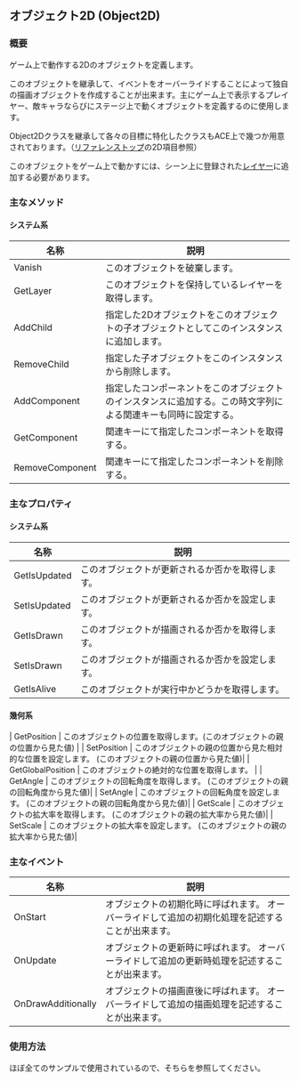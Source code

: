 ## オブジェクト2D (Object2D)

### 概要

ゲーム上で動作する2Dのオブジェクトを定義します。

このオブジェクトを継承して、イベントをオーバーライドすることによって独自の描画オブジェクトを作成することが出来ます。主にゲーム上で表示するプレイヤー、敵キャラならびにステージ上で動くオブジェクトを定義するのに使用します。

Object2Dクラスを継承して各々の目標に特化したクラスもACE上で幾つか用意されております。（[リファレンストップ](../Main.md)の2D項目参照）

このオブジェクトをゲーム上で動かすには、シーン上に登録された[レイヤー](../Basic/Layer.md)に追加する必要があります。

### 主なメソッド

#### システム系
| 名称 | 説明 |
|---|---|
| Vanish | このオブジェクトを破棄します。 |
| GetLayer | このオブジェクトを保持しているレイヤーを取得します。 |
| AddChild | 指定した2Dオブジェクトをこのオブジェクトの子オブジェクトとしてこのインスタンスに追加します。 |
| RemoveChild | 指定した子オブジェクトをこのインスタンスから削除します。 |
| AddComponent | 指定したコンポーネントをこのオブジェクトのインスタンスに追加する。この時文字列による関連キーも同時に設定する。 |
| GetComponent | 関連キーにて指定したコンポーネントを取得する。 |
| RemoveComponent | 関連キーにて指定したコンポーネントを削除する。 |

### 主なプロパティ

#### システム系

| 名称 | 説明 |
|---|---|
| GetIsUpdated | このオブジェクトが更新されるか否かを取得します。 |
| SetIsUpdated | このオブジェクトが更新されるか否かを設定します。 |
| GetIsDrawn | このオブジェクトが描画されるか否かを取得します。 |
| SetIsDrawn | このオブジェクトが描画されるか否かを設定します。 |
| GetIsAlive | このオブジェクトが実行中かどうかを取得します。 |

#### 幾何系

| GetPosition | このオブジェクトの位置を取得します。(このオブジェクトの親の位置から見た値) |
| SetPosition | このオブジェクトの親の位置から見た相対的な位置を設定します。 (このオブジェクトの親の位置から見た値)|
| GetGlobalPosition | このオブジェクトの絶対的な位置を取得します。 |
| GetAngle | このオブジェクトの回転角度を取得します。 (このオブジェクトの親の回転角度から見た値)|
| SetAngle | このオブジェクトの回転角度を設定します。 (このオブジェクトの親の回転角度から見た値)|
| GetScale | このオブジェクトの拡大率を取得します。 (このオブジェクトの親の拡大率から見た値)|
| SetScale | このオブジェクトの拡大率を設定します。 (このオブジェクトの親の拡大率から見た値)|

### 主なイベント

| 名称 | 説明 |
|---|---|
| OnStart | オブジェクトの初期化時に呼ばれます。 オーバーライドして追加の初期化処理を記述することが出来ます。|
| OnUpdate | オブジェクトの更新時に呼ばれます。 オーバーライドして追加の更新時処理を記述することが出来ます。|
| OnDrawAdditionally | オブジェクトの描画直後に呼ばれます。 オーバーライドして追加の描画処理を記述することが出来ます。|

### 使用方法

ほぼ全てのサンプルで使用されているので、そちらを参照してください。
